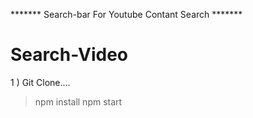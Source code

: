******* Search-bar For Youtube Contant Search *******

# Search-Video
<!-- Search Content with Youtube Data Api  -->

1 ) Git Clone....
<!-- go to directry open Vs code or terminal  -->
> npm install
> npm start

